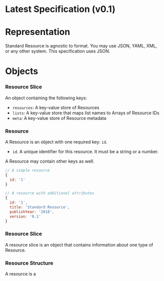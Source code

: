 # Latest Specification (v0.1)

# Representation

Standard Resource is agnostic to format. You may use JSON, YAML, XML, or any other
system. This specification uses JSON.

# Objects

### Resource Slice

An object containing the following keys:

- `resources`: A key-value store of Resources
- `lists`: A key-value store that maps list names to Arrays of Resource IDs
- `meta`: A key-value store of Resource metadata

### Resource

A Resource is an object with one required key: `id`.

- `id`. A unique identifier for this resource. It must be a string or a number.

A Resource may contain other keys as well.

```js
// A simple resource
{
  id: '1'
}
```

```js
// A resource with additional attributes
{
  id: '1',
  title: 'Standard Resource',
  publishYear: '2018',
  version: '0.1'
}
```

### Resource Slice

A resource slice is an object that contains information about one type of Resource.

### Resource Structure

A resource is a 